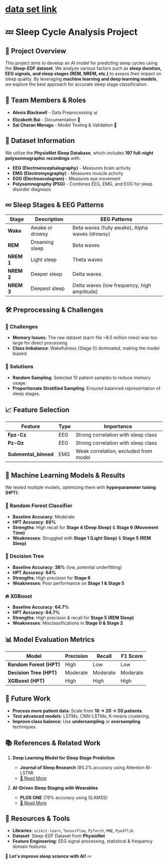 # [data set link](https://www.physionet.org/content/sleep-edfx/1.0.0/ )

# 💤 Sleep Cycle Analysis Project

## 📌 Project Overview
This project aims to develop an AI model for predicting sleep cycles using the **Sleep-EDF dataset**. We analyze various factors such as **sleep duration, EEG signals, and sleep stages (REM, NREM, etc.)** to assess their impact on sleep quality. By leveraging **machine learning and deep learning models**, we explore the best approach for accurate sleep stage classification.

## 👥 Team Members & Roles
- **Alexis Blackwell** - Data Preprocessing 📊
- **Elizabeth Bui** - Documentation 📝
- **Sai Charan Merugu** - Model Testing & Validation 🤖

## 📂 Dataset Information
We utilize the **PhysioNet Sleep Database**, which includes **197 full-night polysomnographic recordings** with:
- **EEG (Electroencephalography)** - Measures brain activity
- **EMG (Electromyography)** - Measures muscle activity
- **EOG (Electrooculogram)** - Measures eye movement
- **Polysomnography (PSG)** - Combines EEG, EMG, and EOG for sleep disorder diagnosis

## 💤 Sleep Stages & EEG Patterns
| **Stage**  | **Description** | **EEG Patterns** |
|------------|---------------|------------------|
| **Wake** | Awake or drowsy | Beta waves (fully awake), Alpha waves (drowsy) |
| **REM** | Dreaming sleep | Beta waves |
| **NREM 1** | Light sleep | Theta waves |
| **NREM 2** | Deeper sleep | Delta waves |
| **NREM 3** | Deepest sleep | Delta waves (low frequency, high amplitude) |

## 🛠️ Preprocessing & Challenges
### 🚧 Challenges
- **Memory Issues**: The raw dataset (each file ~8.5 million rows) was too large for direct processing.
- **Class Imbalance**: Wakefulness (Stage 0) dominated, making the model biased.

### 🔧 Solutions
- **Random Sampling**: Selected 10 patient samples to reduce memory usage.
- **Proportionate Stratified Sampling**: Ensured balanced representation of sleep stages.

## 📈 Feature Selection
| Feature | Type | Importance |
|---------|------|------------|
| **Fpz-Cz** | EEG | Strong correlation with sleep class |
| **Pz-Oz** | EEG | Strong correlation with sleep class |
| **Submental_binned** | EMG | Weak correlation, excluded from model |

## 🤖 Machine Learning Models & Results
We tested multiple models, optimizing them with **hyperparameter tuning (HPT)**:

### 🌳 Random Forest Classifier
- **Baseline Accuracy**: Moderate
- **HPT Accuracy**: **69%**
- **Strengths**: High recall for **Stage 4 (Deep Sleep)** & **Stage 6 (Movement Time)**
- **Weaknesses**: Struggled with **Stage 1 (Light Sleep)** & **Stage 5 (REM Sleep)**

### 🌲 Decision Tree
- **Baseline Accuracy**: **38%** (low, potential underfitting)
- **HPT Accuracy**: **64%**
- **Strengths**: High precision for **Stage 6**
- **Weaknesses**: Poor performance on **Stage 1 & Stage 5**

### 🔥 XGBoost
- **Baseline Accuracy**: **64.7%**
- **HPT Accuracy**: **64.7%**
- **Strengths**: High precision & recall for **Stage 5 (REM Sleep)**
- **Weaknesses**: Misclassifications in **Stage 0 & Stage 2**

## 📊 Model Evaluation Metrics
| Model | Precision | Recall | F1 Score |
|-------|-----------|--------|---------|
| **Random Forest (HPT)** | High | Low | Low |
| **Decision Tree (HPT)** | Moderate | Moderate | Moderate |
| **XGBoost (HPT)** | High | High | High |

## 🔮 Future Work
- **Process more patient data**: Scale from **10 → 20 → 50 patients**.
- **Test advanced models**: LSTMs, CNN-LSTMs, K-means clustering.
- **Improve class balance**: Use **undersampling** or **oversampling** techniques.

## 📚 References & Related Work
1. **Deep Learning Model for Sleep Stage Prediction**  
   - **Journal of Sleep Research** (85.2% accuracy using Attention Bi-LSTM)  
   - [🔗 Read More](https://doi.org/10.1111/jsr.14050)

2. **AI-Driven Sleep Staging with Wearables**  
   - **PLOS ONE** (79% accuracy using SLAMSS)  
   - [🔗 Read More](https://doi.org/10.1371/journal.pone.0285703)

## 📎 Resources & Tools
- **Libraries**: `scikit-learn`, `TensorFlow`, `PyTorch`, `MNE`, `Pyedflib`
- **Dataset**: Sleep-EDF Dataset from **PhysioNet**
- **Feature Engineering**: EEG signal processing, statistical & frequency domain features



🚀 **Let's improve sleep science with AI!** 💤

